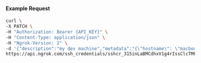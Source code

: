 <!-- Code generated for API Clients. DO NOT EDIT. -->

#### Example Request

```bash
curl \
-X PATCH \
-H "Authorization: Bearer {API_KEY}" \
-H "Content-Type: application/json" \
-H "Ngrok-Version: 2" \
-d '{"description":"my dev machine","metadata":"{\"hostname\": \"macbook.local\"}"}' \
https://api.ngrok.com/ssh_credentials/sshcr_315inLaBMCdhxV1g4rIssClcTMF
```
